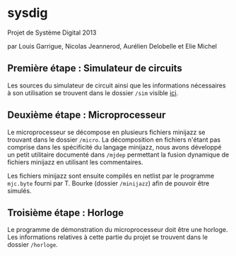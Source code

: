 sysdig
======

Projet de Système Digital 2013


par Louis Garrigue, Nicolas Jeannerod, Aurélien Delobelle et Elie Michel



Première étape : Simulateur de circuits
---------------------------------------

Les sources du simulateur de circuit ainsi que les informations nécessaires à
son utilisation se trouvent dans le dossier `/sim` visible
[ici](https://github.com/eliemichel/sysdig/tree/master/sim).



Deuxième étape : Microprocesseur
--------------------------------

Le microprocesseur se décompose en plusieurs fichiers minijazz se trouvant dans
le dossier `/micro`. La décomposition en fichiers n'étant pas comprise dans les
spécificité du langage minijazz, nous avons développé un petit utilitaire documenté
dans `/mjdep` permettant la fusion dynamique de fichiers minijazz en utilisant les
commentaires.

Les fichiers minijazz sont ensuite compilés en netlist par le programme `mjc.byte` fourni
par T. Bourke (dossier `/minijazz`) afin de pouvoir être simulés.

Troisième étape : Horloge
-------------------------

Le programme de démonstration du microprocesseur doit être une horloge.
Les informations relatives à cette partie du projet se trouvent dans le dossier
`/horloge`.

